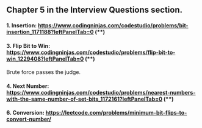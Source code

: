 ## Chapter 5 in the Interview Questions section.

#### 1. Insertion: https://www.codingninjas.com/codestudio/problems/bit-insertion_1171188?leftPanelTab=0 (**)

#### 3. Flip Bit to Win: https://www.codingninjas.com/codestudio/problems/flip-bit-to-win_1229408?leftPanelTab=0 (**)
  Brute force passes the judge.

#### 4. Next Number: https://www.codingninjas.com/codestudio/problems/nearest-numbers-with-the-same-number-of-set-bits_1172161?leftPanelTab=0 (**)

#### 6. Conversion: https://leetcode.com/problems/minimum-bit-flips-to-convert-number/ 
